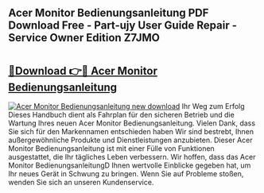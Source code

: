 ## Acer Monitor Bedienungsanleitung PDF Download Free - Part-ujy User Guide Repair - Service Owner Edition Z7JMO

# <h2><a href="http://df1kzsq.blite.top/?on=Acer+Monitor+Bedienungsanleitung">🔗Download 👉🔴 Acer Monitor Bedienungsanleitung</a></h2>

[![Acer Monitor Bedienungsanleitung new download](https://i.imgur.com/lujVjoI.png)](http://df1kzsq.blite.top/?on=Acer+Monitor+Bedienungsanleitung)
Ihr Weg zum Erfolg Dieses Handbuch dient als Fahrplan für den sicheren Betrieb und die Wartung Ihres neuen Acer Monitor Bedienungsanleitung. Vielen Dank, dass Sie sich für den Markennamen entschieden haben Wir sind bestrebt, Ihnen außergewöhnliche Produkte und Dienstleistungen anzubieten. Dieser Acer Monitor Bedienungsanleitung ist mit einer Fülle von Funktionen ausgestattet, die Ihr tägliches Leben verbessern. Wir hoffen, dass das Acer Monitor BedienungsanleitungD Ihnen wertvolle Einblicke gegeben hat, um Ihr neues Gerät in Schwung zu bringen. Wenn Sie auf Probleme stoßen, wenden Sie sich an unseren Kundenservice.
